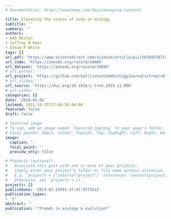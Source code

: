 ```yaml
---
# Documentation: https://wowchemy.com/docs/managing-content/

title: Elevating the status of code in ecology
subtitle: ''
summary: ''
authors:
- KAS Mislan
- Jeffrey M Heer
- Ethan P White
tags: []
url_pdf: 'https://www.sciencedirect.com/science/article/pii/S0169534715002906/pdfft?md5=08bec13e35cb4ef142db918ec9c0d245&pid=1-s2.0-S0169534715002906-main.pdf'
url_code: 'https://zenodo.org/record/34689'
url_dataset: 'https://zenodo.org/record/34689'
# url_poster: ''
url_project: 'https://github.com/kallisons/CodeEcologyJournals/tree/v0.0'
# url_slides: ''
url_source: 'https://doi.org/10.1016/j.tree.2015.11.006'
# url_video: ''
categories: []
date: '2016-01-01'
lastmod: 2021-10-25T17:46:56-04:00
featured: false
draft: false

# Featured image
# To use, add an image named `featured.jpg/png` to your page's folder.
# Focal points: Smart, Center, TopLeft, Top, TopRight, Left, Right, BottomLeft, Bottom, BottomRight.
image:
  caption: ''
  focal_point: ''
  preview_only: false

# Projects (optional).
#   Associate this post with one or more of your projects.
#   Simply enter your project's folder or file name without extension.
#   E.g. `projects = ["internal-project"]` references `content/project/deep-learning/index.md`.
#   Otherwise, set `projects = []`.
projects: []
publishDate: '2023-07-19T01:37:47.977161Z'
publication_types:
- '2'
abstract: ''
publication: '*Trends in ecology & evolution*'
---
```

